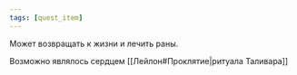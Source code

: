 ```yaml
---
tags: [quest_item]
---
```


Может возвращать к жизни и лечить раны.

Возможно являлось сердцем [[Лейлон#Проклятие|ритуала Таливара]]
